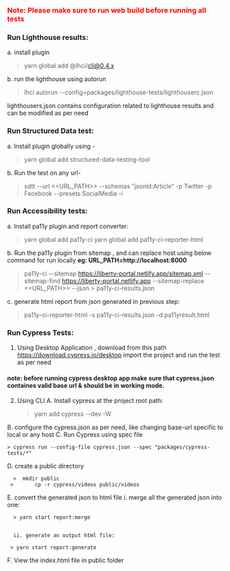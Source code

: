 ### <font color="red">Note: Please make sure to run web build before running all tests </font>

### Run Lighthouse results:

a. install plugin

> yarn global add @lhci/cli@0.4.x

b. run the lighthouse using autorun

> lhci autorun --config=packages/lighthouse-tests/lighthouserc.json

lighthousers.json contains configuration related to lighthouse results and can be modified as per need

### Run Structured Data test:

a. Install plugin globally using -

> yarn global add structured-data-testing-tool

b. Run the test on any url-

> sdtt --url <<URL_PATH>> --schemas "jsonld:Article" -p Twitter -p
> Facebook --presets SocialMedia -i

### Run Accessibility tests:

a. Install pa11y plugin and report converter:

> yarn global add pa11y-ci
> yarn global add pa11y-ci-reporter-html

b. Run the pa11y plugin from sitemap , and can replace host using below command for run locally **eg: URL_PATH=http://localhost:8000**

> pa11y-ci --sitemap https://liberty-portal.netlify.app/sitemap.xml --sitemap-find https://liberty-portal.netlify.app --sitemap-replace <<URL_PATH>> --json > pa11y-ci-results.json

c. generate html report from json generated in previous step:

> pa11y-ci-reporter-html -s pa11y-ci-results.json -d pa11yresult.html

### Run Cypress Tests:

1. Using Desktop Application , download from this path https://download.cypress.io/desktop
   import the project and run the test as per need

#### note: before running cypress desktop app make sure that cypress.json containes valid base url & should be in working mode.

2. Using CLI
   A. Install cypress at the project root path:


    > yarn add cypress --dev -W

B. configure the cypress.json as per need, like changing base-url specific to local or any host
C. Run Cypress using spec file

    > cypress run --config-file cypress.json --spec "packages/cypress-tests/*"

D. create a public directory

      >  mkdir public
     >       cp -r cypress/videos public/videos

E. convert the generated json to html file
i. merge all the generated json into one:

      > yarn start report:merge


      ii. generate an output html file:

     > yarn start report:generate

F. View the index.html file in public folder
